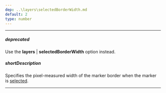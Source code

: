 ```yaml
---
dep: ..\layers\selectedBorderWidth.md
default: 2
type: number
---
```

---
##### deprecated
Use the **layers** | **selectedBorderWidth** option instead.

##### shortDescription
Specifies the pixel-measured width of the marker border when the marker is [selected](/concepts/20%20Data%20Visualization/35%20VectorMap/40%20End-User%20Interaction/50%20Selection/10%20Selection.md '/Documentation/Guide/Data_Visualization/VectorMap/End-User_Interaction/#Selection').

---
